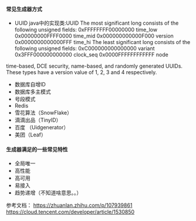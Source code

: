 #### 常见生成器方式

- UUID
java中的实现类:UUID
 The most significant long consists of the following unsigned fields:
 0xFFFFFFFF00000000 time_low
 0x00000000FFFF0000 time_mid
 0x000000000000F000 version
 0x0000000000000FFF time_hi
 The least significant long consists of the following unsigned fields:
 0xC000000000000000 variant
 0x3FFF000000000000 clock_seq
 0x0000FFFFFFFFFFFF node

 time-based, DCE security, name-based, and randomly generated UUIDs.  These types have a version value of 1, 2, 3 and 4 respectively.

- 数据库自增ID
- 数据库多主模式
- 号段模式
- Redis
- 雪花算法（SnowFlake）
- 滴滴出品（TinyID）
- 百度 （Uidgenerator）
- 美团（Leaf）

#### 生成器满足的一些常见特性
- 全局唯一
- 高性能
- 高可用
- 易接入
- 趋势递增（不知道啥意思。。）

参考文档：
https://zhuanlan.zhihu.com/p/107939861
https://cloud.tencent.com/developer/article/1530850
